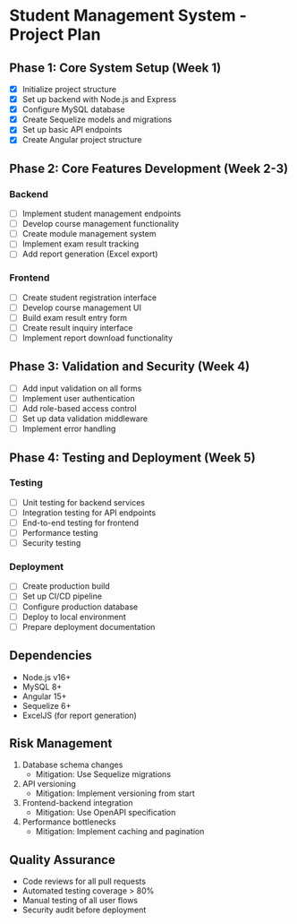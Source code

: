 # Student Management System - Project Plan

## Phase 1: Core System Setup (Week 1)
- [x] Initialize project structure
- [x] Set up backend with Node.js and Express
- [x] Configure MySQL database
- [x] Create Sequelize models and migrations
- [x] Set up basic API endpoints
- [x] Create Angular project structure

## Phase 2: Core Features Development (Week 2-3)
### Backend
- [ ] Implement student management endpoints
- [ ] Develop course management functionality
- [ ] Create module management system
- [ ] Implement exam result tracking
- [ ] Add report generation (Excel export)

### Frontend
- [ ] Create student registration interface
- [ ] Develop course management UI
- [ ] Build exam result entry form
- [ ] Create result inquiry interface
- [ ] Implement report download functionality

## Phase 3: Validation and Security (Week 4)
- [ ] Add input validation on all forms
- [ ] Implement user authentication
- [ ] Add role-based access control
- [ ] Set up data validation middleware
- [ ] Implement error handling

## Phase 4: Testing and Deployment (Week 5)
### Testing
- [ ] Unit testing for backend services
- [ ] Integration testing for API endpoints
- [ ] End-to-end testing for frontend
- [ ] Performance testing
- [ ] Security testing

### Deployment
- [ ] Create production build
- [ ] Set up CI/CD pipeline
- [ ] Configure production database
- [ ] Deploy to local environment
- [ ] Prepare deployment documentation

## Dependencies
- Node.js v16+
- MySQL 8+
- Angular 15+
- Sequelize 6+
- ExcelJS (for report generation)

## Risk Management
1. Database schema changes
   - Mitigation: Use Sequelize migrations
2. API versioning
   - Mitigation: Implement versioning from start
3. Frontend-backend integration
   - Mitigation: Use OpenAPI specification
4. Performance bottlenecks
   - Mitigation: Implement caching and pagination

## Quality Assurance
- Code reviews for all pull requests
- Automated testing coverage > 80%
- Manual testing of all user flows
- Security audit before deployment
